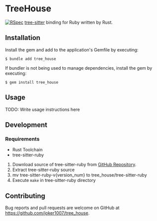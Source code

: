 # TreeHouse
[![RSpec](https://github.com/joker1007/tree_house/actions/workflows/rspec.yml/badge.svg)](https://github.com/joker1007/tree_house/actions/workflows/rspec.yml)
[tree-sitter](https://github.com/tree-sitter/tree-sitter) binding for Ruby written by Rust.

## Installation

Install the gem and add to the application's Gemfile by executing:

    $ bundle add tree_house

If bundler is not being used to manage dependencies, install the gem by executing:

    $ gem install tree_house

## Usage

TODO: Write usage instructions here

## Development

### Requirements

- Rust Toolchain
- tree-sitter-ruby

1. Download source of tree-sitter-ruby from [GitHub Repository](https://github.com/tree-sitter/tree-sitter-ruby).
1. Extract tree-sitter-ruby source
1. mv tree-sitter-ruby-v{version_num} to tree_house/tree-sitter-ruby
1. Execute `make` in tree-sitter-ruby directory

## Contributing

Bug reports and pull requests are welcome on GitHub at https://github.com/joker1007/tree_house.
